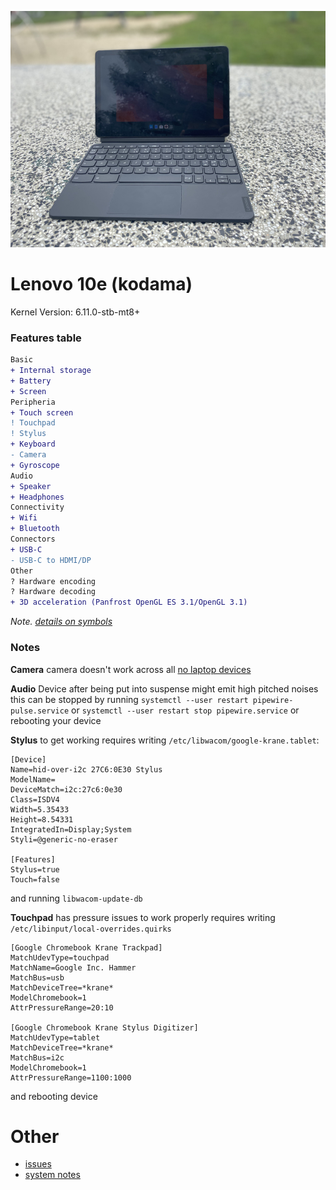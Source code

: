 ![homestar](./assets/krane.jpg)

# Lenovo 10e (kodama)

Kernel Version: 6.11.0-stb-mt8+

### Features table
```diff
Basic
+ Internal storage
+ Battery
+ Screen
Peripheria
+ Touch screen
! Touchpad
! Stylus
+ Keyboard
- Camera
+ Gyroscope
Audio
+ Speaker
+ Headphones
Connectivity
+ Wifi
+ Bluetooth
Connectors
+ USB-C
- USB-C to HDMI/DP
Other
? Hardware encoding
? Hardware decoding
+ 3D acceleration (Panfrost OpenGL ES 3.1/OpenGL 3.1)
```
_Note. [details on symbols](../adding-device.md)_
### Notes

**Camera**
camera doesn't work across all [no laptop devices](https://wiki.postmarketos.org/wiki/Google_Kukui_Chromebook_(google-kukui))

**Audio**
Device after being put into suspense might emit high pitched noises
this can be stopped by running
```systemctl --user restart pipewire-pulse.service```
or
```systemctl --user restart stop pipewire.service```
or
rebooting your device

**Stylus**
to get working requires
writing ```/etc/libwacom/google-krane.tablet```:
```
[Device]
Name=hid-over-i2c 27C6:0E30 Stylus
ModelName=
DeviceMatch=i2c:27c6:0e30
Class=ISDV4
Width=5.35433
Height=8.54331
IntegratedIn=Display;System
Styli=@generic-no-eraser

[Features]
Stylus=true
Touch=false
```
and running ```libwacom-update-db```

**Touchpad**
has pressure issues
to work properly requires
writing ```/etc/libinput/local-overrides.quirks```
```
[Google Chromebook Krane Trackpad]
MatchUdevType=touchpad
MatchName=Google Inc. Hammer
MatchBus=usb
MatchDeviceTree=*krane*
ModelChromebook=1
AttrPressureRange=20:10

[Google Chromebook Krane Stylus Digitizer]
MatchUdevType=tablet
MatchDeviceTree=*krane*
MatchBus=i2c
ModelChromebook=1
AttrPressureRange=1100:1000
```
and rebooting device

# Other

- [issues](https://github.com/hexdump0815/imagebuilder/issues/53)
- [system notes](../../../../systems/chromebook_kukui/readme.md)